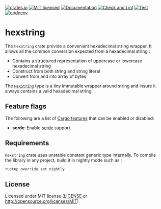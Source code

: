 [![crates.io](https://img.shields.io/crates/v/hexstring.svg)](https://crates.io/crates/hexstring)
[![MIT licensed](https://img.shields.io/crates/l/hexstring.svg)](./LICENSE)
[![Documentation](https://docs.rs/hexstring/badge.svg)](https://docs.rs/hexstring)
[![Check and Lint](https://github.com/alekece/hexstring-rs/actions/workflows/check-and-lint.yaml/badge.svg)](https://github.com/alekece/hexstring-rs/actions/workflows/check-and-lint.yaml)
[![Test](https://github.com/alekece/hexstring-rs/actions/workflows/test.yaml/badge.svg)](https://github.com/alekece/hexstring-rs/actions/workflows/test.yaml)
[![codecov](https://codecov.io/gh/alekece/hexstring-rs/branch/main/graph/badge.svg?token=40M1Q98JMQ)](https://codecov.io/gh/alekece/hexstring-rs)

<!-- cargo-sync-readme start -->

# hexstring

The `hexstring` crate provide a convenient hexadecimal string wrapper.
It allows all the common conversion expected from a hexadecimal string :
- Contains a structured representation of uppercase or lowercase hexadecimal string
- Construct from both string and string literal
- Convert from and into array of bytes

The [`HexString`](https://docs.rs/hexstring/latest/hexstring/struct.HexString.html) type is a tiny immutable wrapper around string and insure it always contains a
valid hexadecimal string.

## Feature flags

The following are a list of [Cargo features][cargo-features] that can be enabled or disabled:
- **serde**: Enable [serde][serde] support.

[cargo-features]: https://doc.rust-lang.org/stable/cargo/reference/features.html#the-features-section
[serde]: https://serde.rs

<!-- cargo-sync-readme end -->

## Requirements
`hexstring` crate uses unstable constant generic type internally.
To compile the library in any project, build it in nightly mode such as :

``` sh
rustup override set nightly
```

## License

Licensed under MIT license ([LICENSE](LICENSE) or http://opensource.org/licenses/MIT)
